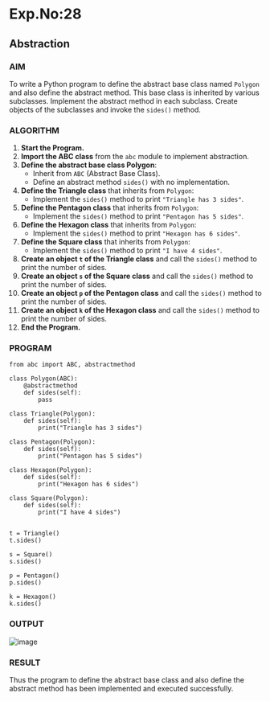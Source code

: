 # Exp.No:28  
## Abstraction

### AIM  
To write a Python program to define the abstract base class named `Polygon` and also define the abstract method. This base class is inherited by various subclasses. Implement the abstract method in each subclass. Create objects of the subclasses and invoke the `sides()` method.

### ALGORITHM

1. **Start the Program.**
2. **Import the ABC class** from the `abc` module to implement abstraction.
3. **Define the abstract base class Polygon**:
   - Inherit from `ABC` (Abstract Base Class).
   - Define an abstract method `sides()` with no implementation.
4. **Define the Triangle class** that inherits from `Polygon`:
   - Implement the `sides()` method to print `"Triangle has 3 sides"`.
5. **Define the Pentagon class** that inherits from `Polygon`:
   - Implement the `sides()` method to print `"Pentagon has 5 sides"`.
6. **Define the Hexagon class** that inherits from `Polygon`:
   - Implement the `sides()` method to print `"Hexagon has 6 sides"`.
7. **Define the Square class** that inherits from `Polygon`:
   - Implement the `sides()` method to print `"I have 4 sides"`.
8. **Create an object `t` of the Triangle class** and call the `sides()` method to print the number of sides.
9. **Create an object `s` of the Square class** and call the `sides()` method to print the number of sides.
10. **Create an object `p` of the Pentagon class** and call the `sides()` method to print the number of sides.
11. **Create an object `k` of the Hexagon class** and call the `sides()` method to print the number of sides.
12. **End the Program.**

### PROGRAM

```
from abc import ABC, abstractmethod

class Polygon(ABC):   
    @abstractmethod
    def sides(self):   
        pass  

class Triangle(Polygon):   
    def sides(self):   
        print("Triangle has 3 sides")   

class Pentagon(Polygon):   
    def sides(self):   
        print("Pentagon has 5 sides")   

class Hexagon(Polygon):   
    def sides(self):   
        print("Hexagon has 6 sides")   

class Square(Polygon):   
    def sides(self):   
        print("I have 4 sides")   

 
t = Triangle()   
t.sides()

s = Square()   
s.sides()

p = Pentagon()   
p.sides()

k = Hexagon()   
k.sides()
```

### OUTPUT

![image](https://github.com/user-attachments/assets/ca3121ed-8f6e-4dbf-af0b-ec1487f354e2)


### RESULT
Thus the program to define the abstract base class and also define the abstract method has been implemented and executed successfully.

